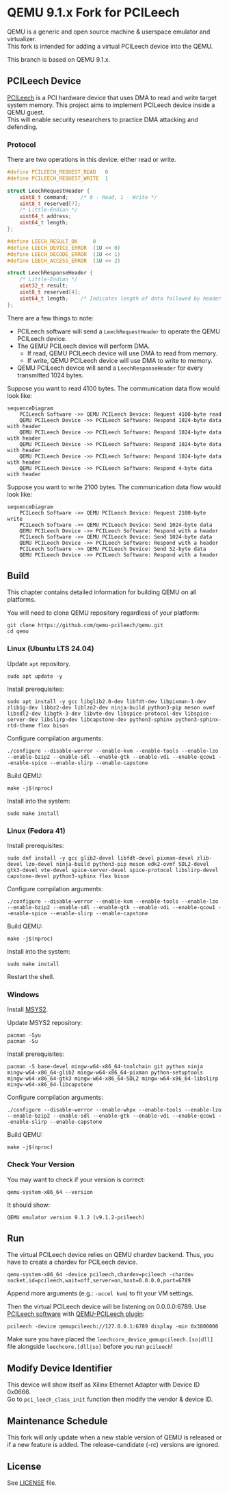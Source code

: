 # QEMU 9.1.x Fork for PCILeech
QEMU is a generic and open source machine & userspace emulator and virtualizer. \
This fork is intended for adding a virtual PCILeech device into the QEMU.

This branch is based on QEMU 9.1.x.

## PCILeech Device
[PCILeech](https://github.com/ufrisk/pcileech) is a PCI hardware device that uses DMA to read and write target system memory. This project aims to implement PCILeech device inside a QEMU guest. \
This will enable security researchers to practice DMA attacking and defending.

### Protocol
There are two operations in this device: either read or write.

```C
#define PCILEECH_REQUEST_READ   0
#define PCILEECH_REQUEST_WRITE  1

struct LeechRequestHeader {
    uint8_t command;    /* 0 - Read, 1 - Write */
    uint8_t reserved[7];
    /* Little-Endian */
    uint64_t address;
    uint64_t length;
};

#define LEECH_RESULT_OK     0
#define LEECH_DEVICE_ERROR  (1U << 0)
#define LEECH_DECODE_ERROR  (1U << 1)
#define LEECH_ACCESS_ERROR  (1U << 2)

struct LeechResponseHeader {
    /* Little-Endian */
    uint32_t result;
    uint8_t reserved[4];
    uint64_t length;    /* Indicates length of data followed by header */
};
```

There are a few things to note:

- PCILeech software will send a `LeechRequestHeader` to operate the QEMU PCILeech device.
- The QEMU PCILeech device will perform DMA.
	- If read, QEMU PCILeech device will use DMA to read from memory.
	- If write, QEMU PCILeech device will use DMA to write to memory.
- QEMU PCILeech device will send a `LeechResponseHeader` for every transmitted 1024 bytes.

Suppose you want to read 4100 bytes. The communication data flow would look like:
```mermaid
sequenceDiagram
    PCILeech Software ->> QEMU PCILeech Device: Request 4100-byte read
    QEMU PCILeech Device ->> PCILeech Software: Respond 1024-byte data with header
    QEMU PCILeech Device ->> PCILeech Software: Respond 1024-byte data with header
    QEMU PCILeech Device ->> PCILeech Software: Respond 1024-byte data with header
    QEMU PCILeech Device ->> PCILeech Software: Respond 1024-byte data with header
    QEMU PCILeech Device ->> PCILeech Software: Respond 4-byte data with header
```

Suppose you want to write 2100 bytes. The communication data flow would look like:
```mermaid
sequenceDiagram
    PCILeech Software ->> QEMU PCILeech Device: Request 2100-byte write
    PCILeech Software ->> QEMU PCILeech Device: Send 1024-byte data
    QEMU PCILeech Device ->> PCILeech Software: Respond with a header
    PCILeech Software ->> QEMU PCILeech Device: Send 1024-byte data
    QEMU PCILeech Device ->> PCILeech Software: Respond with a header
    PCILeech Software ->> QEMU PCILeech Device: Send 52-byte data
    QEMU PCILeech Device ->> PCILeech Software: Respond with a header
```

## Build
This chapter contains detailed information for building QEMU on all platforms.

You will need to clone QEMU repository regardless of your platform:
```
git clone https://github.com/qemu-pcileech/qemu.git
cd qemu
```

### Linux (Ubuntu LTS 24.04)
Update `apt` repository.
```
sudo apt update -y
```
Install prerequisites:
```
sudo apt install -y gcc libglib2.0-dev libfdt-dev libpixman-1-dev zlib1g-dev libbz2-dev liblzo2-dev ninja-build python3-pip meson ovmf libsdl2-dev libgtk-3-dev libvte-dev libspice-protocol-dev libspice-server-dev libslirp-dev libcapstone-dev python3-sphinx python3-sphinx-rtd-theme flex bison
```
Configure compilation arguments:
```
./configure --disable-werror --enable-kvm --enable-tools --enable-lzo --enable-bzip2 --enable-sdl --enable-gtk --enable-vdi --enable-qcow1 --enable-spice --enable-slirp --enable-capstone
```
Build QEMU:
```
make -j$(nproc)
```
Install into the system:
```
sudo make install
```

### Linux (Fedora 41)
Install prerequisites:
```
sudo dnf install -y gcc glib2-devel libfdt-devel pixman-devel zlib-devel lzo-devel ninja-build python3-pip meson edk2-ovmf SDL2-devel gtk3-devel vte-devel spice-server-devel spice-protocol libslirp-devel capstone-devel python3-sphinx flex bison
```
Configure compilation arguments:
```
./configure --disable-werror --enable-kvm --enable-tools --enable-lzo --enable-bzip2 --enable-sdl --enable-gtk --enable-vdi --enable-qcow1 --enable-spice --enable-slirp --enable-capstone
```
Build QEMU:
```
make -j$(nproc)
```
Install into the system:
```
sudo make install
```
Restart the shell.

### Windows
Install [MSYS2](https://www.msys2.org/).

Update MSYS2 repository:
```
pacman -Syu
pacman -Su
```
Install prerequisites:
```
pacman -S base-devel mingw-w64-x86_64-toolchain git python ninja mingw-w64-x86_64-glib2 mingw-w64-x86_64-pixman python-setuptools mingw-w64-x86_64-gtk3 mingw-w64-x86_64-SDL2 mingw-w64-x86_64-libslirp mingw-w64-x86_64-libcapstone
```
Configure compilation arguments:
```
./configure --disable-werror --enable-whpx --enable-tools --enable-lzo --enable-bzip2 --enable-sdl --enable-gtk --enable-vdi --enable-qcow1 --enable-slirp --enable-capstone
```
Build QEMU:
```
make -j$(nproc)
```

### Check Your Version
You may want to check if your version is correct:
```
qemu-system-x86_64 --version
```
It should show:
```
QEMU emulator version 9.1.2 (v9.1.2-pcileech)
```

## Run
The virtual PCILeech device relies on QEMU chardev backend. Thus, you have to create a chardev for PCILeech device.
```
qemu-system-x86_64 -device pcileech,chardev=pcileech -chardev socket,id=pcileech,wait=off,server=on,host=0.0.0.0,port=6789
```
Append more arguments (e.g.: `-accel kvm`) to fit your VM settings.

Then the virtual PCILeech device will be listening on 0.0.0.0:6789. Use [PCILeech software](https://github.com/ufrisk/pcileech/releases) with [QEMU-PCILeech plugin](https://github.com/ufrisk/LeechCore/releases):
```
pcileech -device qemupcileech://127.0.0.1:6789 display -min 0x3800000
```
Make sure you have placed the `leechcore_device_qemupcileech.[so|dll]` file alongside `leechcore.[dll|so]` before you run `pcileech`!

## Modify Device Identifier
This device will show itself as Xilinx Ethernet Adapter with Device ID 0x0666. \
Go to `pci_leech_class_init` function then modify the vendor & device ID.

## Maintenance Schedule
This fork will only update when a new stable version of QEMU is released or if a new feature is added. The release-candidate (-rc) versions are ignored.

## License
See [LICENSE](./LICENSE) file.
